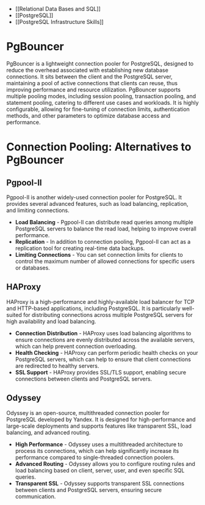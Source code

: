 - [[Relational Data Bases and SQL]]
- [[PostgreSQL]]
- [[PostgreSQL Infrastructure Skills]]

# PgBouncer

PgBouncer is a lightweight connection pooler for PostgreSQL, designed to reduce the overhead associated with establishing new database connections. It sits between the client and the PostgreSQL server, maintaining a pool of active connections that clients can reuse, thus improving performance and resource utilization. PgBouncer supports multiple pooling modes, including session pooling, transaction pooling, and statement pooling, catering to different use cases and workloads. It is highly configurable, allowing for fine-tuning of connection limits, authentication methods, and other parameters to optimize database access and performance.

# Connection Pooling: Alternatives to PgBouncer

## Pgpool-II

Pgpool-II is another widely-used connection pooler for PostgreSQL. It provides several advanced features, such as load balancing, replication, and limiting connections.

- **Load Balancing** - Pgpool-II can distribute read queries among multiple PostgreSQL servers to balance the read load, helping to improve overall performance.
- **Replication** - In addition to connection pooling, Pgpool-II can act as a replication tool for creating real-time data backups.
- **Limiting Connections** - You can set connection limits for clients to control the maximum number of allowed connections for specific users or databases.

## HAProxy

HAProxy is a high-performance and highly-available load balancer for TCP and HTTP-based applications, including PostgreSQL. It is particularly well-suited for distributing connections across multiple PostgreSQL servers for high availability and load balancing.

- **Connection Distribution** - HAProxy uses load balancing algorithms to ensure connections are evenly distributed across the available servers, which can help prevent connection overloading.
- **Health Checking** - HAProxy can perform periodic health checks on your PostgreSQL servers, which can help to ensure that client connections are redirected to healthy servers.
- **SSL Support** - HAProxy provides SSL/TLS support, enabling secure connections between clients and PostgreSQL servers.

## Odyssey

Odyssey is an open-source, multithreaded connection pooler for PostgreSQL developed by Yandex. It is designed for high-performance and large-scale deployments and supports features like transparent SSL, load balancing, and advanced routing.

- **High Performance** - Odyssey uses a multithreaded architecture to process its connections, which can help significantly increase its performance compared to single-threaded connection poolers.
- **Advanced Routing** - Odyssey allows you to configure routing rules and load balancing based on client, server, user, and even specific SQL queries.
- **Transparent SSL** - Odyssey supports transparent SSL connections between clients and PostgreSQL servers, ensuring secure communication.
